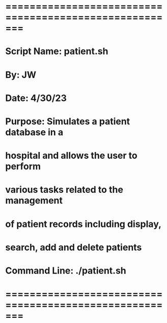 # =======================================================
# Script Name:   patient.sh
# By:            JW
# Date:          4/30/23
# Purpose:       Simulates a patient database in a
#                hospital and allows the user to perform 
#                various tasks related to the management 
#                of patient records including display,
#                search, add and delete patients
# Command Line:  ./patient.sh
# =======================================================
